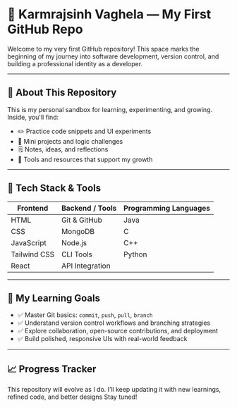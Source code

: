 # 🌟 Karmrajsinh Vaghela — My First GitHub Repo

Welcome to my very first GitHub repository! This space marks the beginning of my journey into software development, version control, and building a professional identity as a developer.

---

## 📘 About This Repository

This is my personal sandbox for learning, experimenting, and growing. Inside, you'll find:

- ✏️ Practice code snippets and UI experiments
- 🧪 Mini projects and logic challenges
- 🗒️ Notes, ideas, and reflections
- 🚀 Tools and resources that support my growth

---

## 🧰 Tech Stack & Tools

| Frontend     | Backend / Tools | Programming Languages |
| ------------ | --------------- | --------------------- |
| HTML         | Git & GitHub    | Java                  |
| CSS          | MongoDB         | C                     |
| JavaScript   | Node.js         | C++                   |
| Tailwind CSS | CLI Tools       | Python                |
| React        | API Integration |                       |

---

## 🎯 My Learning Goals

- ✅ Master Git basics: `commit`, `push`, `pull`, `branch`
- ✅ Understand version control workflows and branching strategies
- ✅ Explore collaboration, open-source contributions, and deployment
- ✅ Build polished, responsive UIs with real-world feedback

---

## 📈 Progress Tracker

This repository will evolve as I do. I’ll keep updating it with new learnings, refined code, and better designs Stay tuned!
